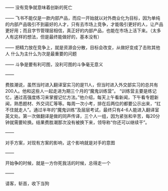 ——
没有竞争就意味着创新的死亡

——
飞书不能仅是一款内部产品，而应一开始就以对外商业化为目标，因为单纯的内部产品吸引不到最好的人才，只有去市场上竞争，才能吸引更好的人，让产品更好用；而且字节管理层相信，真正好的内部产品，也能在市场上活下来。（太多人有这样的想法，但是最终能做好的，基本没有）

——
把精力放在竞争上，就是资源会分散，目标会改变，从做好变成了击败其他人
什么为主什么为次是最重要的问题

——
斗争是要有利可图，没利可图的斗争毫无意义

——

费胜潮说，虽然当时进入翻译室实习的是11人，但当时进入外交部实习的总共有200人。他和这些人一起走进为期三个月的“魔鬼训练营”。 “训练营主要是练记忆，通过高强度练习来掌握记忆方法。”他介绍，每天上午看新闻，下午看专题新闻，熟悉题材、外交词汇等等。每周一次小考，排在后两位的都要公示出来，“扛不住就走人”。通过半年的“魔鬼训练”及层层考试，最终只有4-6人能进入翻译室英文处。第一次做翻译是做的同声传译，三个人一组，因为紧张和辛苦，每20分钟就需要轮换。结果费胜潮那次没有被换下来，领导称“你还可以继续干”。

——

对手方案，对现有方案的影响，这个影响就是对手的意图

——

开始争的时候，就是一方你死我活的时候，总得走一个

——

请客，斩首，收下当狗
